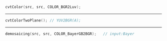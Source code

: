 ```cpp
cvtColor(src, src, COLOR_BGR2Luv); 
```


---

```cpp
cvtColorTwoPlane(); // YUV2BGR(A);
```


---
```cpp
demosaicing(src, src, COLOR_BayerGB2BGR);   // input:Bayer
```